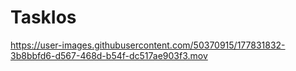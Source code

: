 # TaskIos

https://user-images.githubusercontent.com/50370915/177831832-3b8bbfd6-d567-468d-b54f-dc517ae903f3.mov

